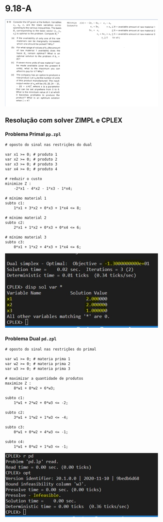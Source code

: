 # 9.18-A

![image](../../resources/9-18.PNG)

<!-- ## Resolução com planilhas

### Problema Primal

![image](resources/pp-planilha.jpg)

### Problema Dual

![image](resources/pd-planilha.jpg) -->

## Resolução com solver ZIMPL e CPLEX

### Problema Primal `pp.zpl`

    # oposto do sinal nas restrições do dual

    var x1 >= 0; # produto 1
    var x2 >= 0; # produto 2
    var x3 >= 0; # produto 3
    var x4 >= 0; # produto 4

    # reduzir o custo
    minimize Z : 
        -2*x1 - 4*x2 - 1*x3 - 1*x4;

    # mínimo material 1
    subto c1: 
        1*x1 + 3*x2 + 0*x3 + 1*x4 <= 8;
        
    # mínimo material 2
    subto c2:
        2*x1 + 1*x2 + 0*x3 + 0*x4 <= 6;

    # mínimo material 3
    subto c3:
        0*x1 + 1*x2 + 4*x3 + 1*x4 <= 6;

![image](resources/pp.jpg)

### Problema Dual `pd.zpl`

    # oposto do sinal nas restrições do primal

    var w1 >= 0; # materia prima 1
    var w2 >= 0; # materia prima 2
    var w3 >= 0; # materia prima 3

    # maximizar a quantidade de produtos
    maximize Z : 
        8*w1 + 8*w2 + 6*w3;

    subto c1: 
        1*w1 + 2*w2 + 0*w3 <= -2;
        
    subto c2:
        3*w1 + 1*w2 + 1*w3 <= -4;

    subto c3:
        0*w1 + 0*w2 + 4*w3 <= -1;

    subto c4:
        1*w1 + 0*w2 + 1*w3 <= -1;

![image](resources/pd.jpg)
